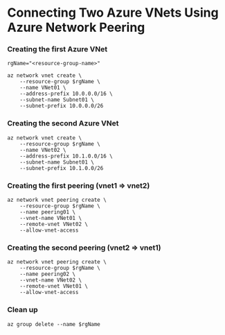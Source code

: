 # Connecting Two Azure VNets Using Azure Network Peering


### Creating the first Azure VNet
```
rgName="<resource-group-name>"

az network vnet create \
    --resource-group $rgName \
    --name VNet01 \
    --address-prefix 10.0.0.0/16 \
    --subnet-name Subnet01 \
    --subnet-prefix 10.0.0.0/26
```

### Creating the second Azure VNet
```
az network vnet create \
    --resource-group $rgName \
    --name VNet02 \
    --address-prefix 10.1.0.0/16 \
    --subnet-name Subnet01 \
    --subnet-prefix 10.1.0.0/26
```

### Creating the first peering (vnet1 => vnet2)
```
az network vnet peering create \
    --resource-group $rgName \
    --name peering01 \
    --vnet-name VNet01 \
    --remote-vnet VNet02 \
    --allow-vnet-access
```

### Creating the second peering (vnet2 => vnet1)
```
az network vnet peering create \
    --resource-group $rgName \
    --name peering02 \
    --vnet-name VNet02 \
    --remote-vnet VNet01 \
    --allow-vnet-access
```

### Clean up
```
az group delete --name $rgName
```